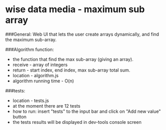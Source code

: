 # wise data media - maximum sub array

###General:
Web UI that lets the user create arrays dynamically, and find the maximum sub-array.

###Algorithm function:
- the function that find the max sub-array (giving an array).
- receive - array of integers
- return - start index, end index, max sub-array total sum.
- location - algorithm.js
- algorithm running time  - O(n)

###tests:
- location - tests.js
- at the moment there are 12 tests
- how to run: insert "tests" to the input bar and click on "Add new value" button
- the tests results will be displayed in dev-tools console screen
